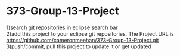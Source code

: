 # 373-Group-13-Project

1)search git repositories in eclipse search bar  <br />
2)add this project to your eclipse git repositories. The Project URL is https://github.com/cameronmeehan/373-Group-13-Project.git  <br />
3)push/commit, pull this project to update it or get updated  <br />
